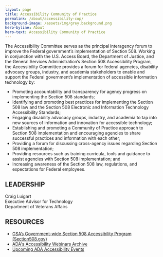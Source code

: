 ```yaml
---
layout: page
title: Accessibility Community of Practice
permalink: /about/accessibility-cop/
background-image: /assets/img/grey.background.png
hero-byline: About
hero-text: Accessibility Community of Practice
---
```

The Accessibility Committee serves as the principal interagency forum to improve the Federal government’s implementation of Section 508. Working in conjunction with the U.S. Access Board, the Department of Justice, and the General Services Administration’s Section 508 Accessibility Program, the Accessibility Committee provides a forum for federal agencies, disability advocacy groups, industry, and academia stakeholders to enable and support the Federal government’s implementation of accessible information technology by:

  *  Promoting accountability and transparency for agency progress on implementing the Section 508 standards;
  *  Identifying and promoting best practices for implementing the Section 508 law and the Section 508 Electronic and Information Technology Accessibility Standards;
  *  Engaging disability advocacy groups, industry, and academia to tap into new sources of information and innovation for accessible technology;
  *  Establishing and promoting a Community of Practice approach to Section 508 implementation and encouraging agencies to share successful practices and information with each other;
  *  Providing a forum for discussing cross-agency issues regarding Section 508 implementation;
  *  Providing resources such as training curricula, tools and guidance to assist agencies with Section 508 implementation; and
  *  Increasing awareness of the Section 508 law, regulations, and expectations for Federal employees.

## LEADERSHIP
Craig Luigart  
Executive Advisor for Technology  
Department of Veterans Affairs  

## RESOURCES
* [GSA’s Government-wide Section 508 Accessibility Program (Section508.gov)](http://section508.gov/)
* [ADA's Accessibility Webinars Archive](http://www.adaconferences.org/CIOC)
* [Upcoming ADA Accessibility Events](https://dev.accessibilityonline.org/cioc-508/schedule)
